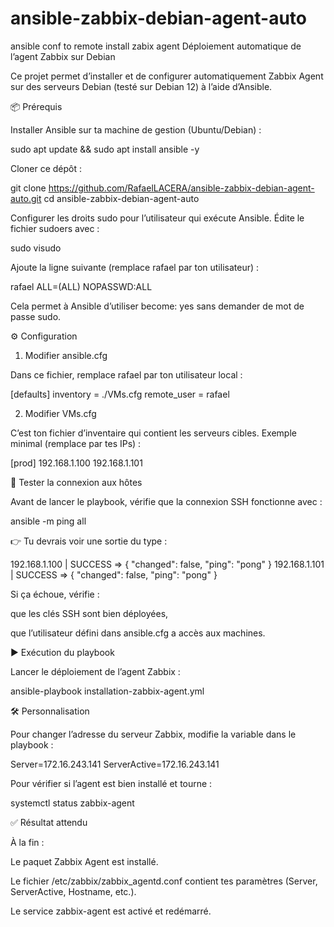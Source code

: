 # ansible-zabbix-debian-agent-auto
ansible conf to remote install zabix agent
Déploiement automatique de l’agent Zabbix sur Debian

Ce projet permet d’installer et de configurer automatiquement Zabbix Agent sur des serveurs Debian (testé sur Debian 12) à l’aide d’Ansible.

📦 Prérequis

Installer Ansible sur ta machine de gestion (Ubuntu/Debian) :

sudo apt update && sudo apt install ansible -y


Cloner ce dépôt :

git clone https://github.com/RafaelLACERA/ansible-zabbix-debian-agent-auto.git
cd ansible-zabbix-debian-agent-auto


Configurer les droits sudo pour l’utilisateur qui exécute Ansible.
Édite le fichier sudoers avec :

sudo visudo


Ajoute la ligne suivante (remplace rafael par ton utilisateur) :

rafael ALL=(ALL) NOPASSWD:ALL


Cela permet à Ansible d’utiliser become: yes sans demander de mot de passe sudo.

⚙️ Configuration
1. Modifier ansible.cfg

Dans ce fichier, remplace rafael par ton utilisateur local :

[defaults]
inventory = ./VMs.cfg
remote_user = rafael

2. Modifier VMs.cfg

C’est ton fichier d’inventaire qui contient les serveurs cibles.
Exemple minimal (remplace par tes IPs) :

[prod]
192.168.1.100
192.168.1.101

🧪 Tester la connexion aux hôtes

Avant de lancer le playbook, vérifie que la connexion SSH fonctionne avec :

ansible -m ping all


👉 Tu devrais voir une sortie du type :

192.168.1.100 | SUCCESS => {
    "changed": false,
    "ping": "pong"
}
192.168.1.101 | SUCCESS => {
    "changed": false,
    "ping": "pong"
}


Si ça échoue, vérifie :

que les clés SSH sont bien déployées,

que l’utilisateur défini dans ansible.cfg a accès aux machines.

▶️ Exécution du playbook

Lancer le déploiement de l’agent Zabbix :

ansible-playbook installation-zabbix-agent.yml

🛠️ Personnalisation

Pour changer l’adresse du serveur Zabbix, modifie la variable dans le playbook :

Server=172.16.243.141
ServerActive=172.16.243.141


Pour vérifier si l’agent est bien installé et tourne :

systemctl status zabbix-agent

✅ Résultat attendu

À la fin :

Le paquet Zabbix Agent est installé.

Le fichier /etc/zabbix/zabbix_agentd.conf contient tes paramètres (Server, ServerActive, Hostname, etc.).

Le service zabbix-agent est activé et redémarré.
